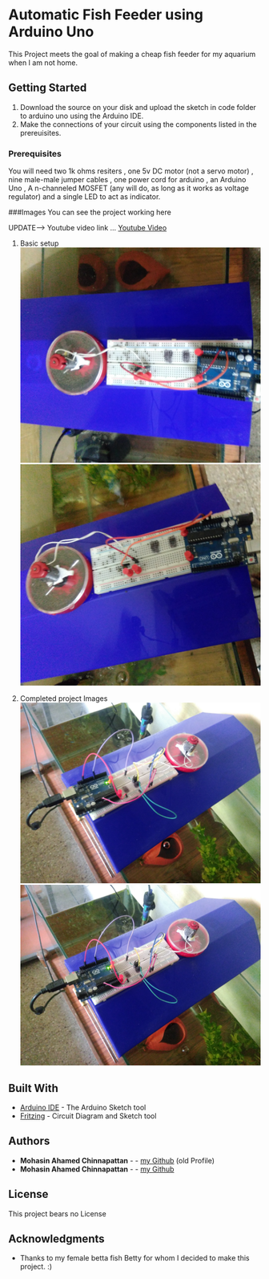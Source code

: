 # Automatic Fish Feeder using Arduino Uno

This Project meets the goal of making a cheap fish feeder for my aquarium when I am not home.

## Getting Started

1. Download the source on your disk and upload the sketch in code folder to arduino uno using the Arduino IDE.
2. Make the connections of your circuit using the components listed in the prereuisites.


### Prerequisites

You will need two 1k ohms resiters , one 5v DC motor (not a servo motor) , nine male-male jumper cables , one power cord for arduino , an Arduino Uno , A n-channeled MOSFET (any will do, as long as it works as voltage regulator) and a single LED to act as indicator.


###Images
You can see the project working here 

UPDATE--> Youtube video link ... [Youtube Video](https://www.youtube.com/watch?v=a_CZp1LqsZs)

1. Basic setup
![Basic project Image](https://raw.githubusercontent.com/mohsin52/Automatic-Fish-Feeder-using-Arduino-Uno/master/Images/1.jpg)
![Basic project Image](https://raw.githubusercontent.com/mohsin52/Automatic-Fish-Feeder-using-Arduino-Uno/master/Images/2.jpg)

2. Completed project Images
![Completed project Image](https://raw.githubusercontent.com/mohsin52/Automatic-Fish-Feeder-using-Arduino-Uno/master/Images/3.jpg)
![Completed project Image](https://raw.githubusercontent.com/mohsin52/Automatic-Fish-Feeder-using-Arduino-Uno/master/Images/4.jpg)


## Built With

* [Arduino IDE](https://www.arduino.cc/en/Main/Software) - The Arduino Sketch tool
* [Fritzing](http://fritzing.org/home/) - Circuit Diagram and Sketch tool


## Authors

* **Mohasin Ahamed Chinnapattan** -  - [my Github](https://github.com/mohsin52) (old Profile)
* **Mohasin Ahamed Chinnapattan** -  - [my Github](https://github.com/mohasinac)

## License
This project bears no License

## Acknowledgments

* Thanks to my female betta fish Betty for whom I decided to make this project. :)

